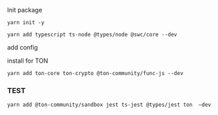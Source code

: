 Init package

```
yarn init -y
```

```
yarn add typescript ts-node @types/node @swc/core --dev
```

add config

install for TON

```
yarn add ton-core ton-crypto @ton-community/func-js --dev
```

### TEST
```
yarn add @ton-community/sandbox jest ts-jest @types/jest ton  —dev
```
